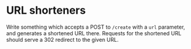 # URL shorteners

Write something which accepts a POST to `/create` with a `url` parameter, and generates a shortened URL there. Requests for the shortened URL should serve a 302 redirect to the given URL.
